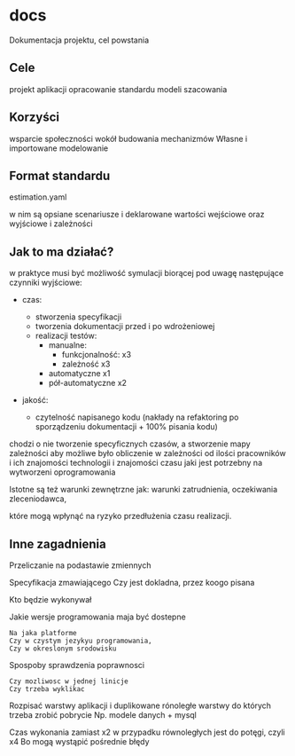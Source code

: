 # docs
Dokumentacja projektu, cel powstania

## Cele
projekt aplikacji
opracowanie standardu modeli szacowania


## Korzyści
wsparcie społeczności wokół budowania mechanizmów 
Własne i importowane modelowanie


## Format standardu
estimation.yaml

w nim są opsiane scenariusze i deklarowane wartości wejściowe oraz wyjściowe i zależności

## Jak to ma działać?

w praktyce musi być możliwość symulacji biorącej pod uwagę następujące czynniki wyjściowe:
+ czas:
  + stworzenia specyfikacji
  + tworzenia dokumentacji przed i po wdrożeniowej
  + realizacji testów:
    + manualne: 
      + funkcjonalność: x3
      + zależność x3
    + automatyczne x1
    + pół-automatyczne x2
      
+ jakość:
  + czytelność napisanego kodu (nakłady na refaktoring po sporządzeniu dokumentacji + 100% pisania kodu)



chodzi o nie tworzenie specyficznych czasów, a stworzenie mapy zależności
aby możliwe było obliczenie w zależności od ilości pracowników i ich znajomości technologii i znajomości 
czasu jaki jest potrzebny na wytworzeni oprogramowania



Istotne są też warunki zewnętrzne jak:
warunki zatrudnienia, oczekiwania zleceniodawca,

które mogą wpłynąć na ryzyko przedłużenia czasu realizacji.

## Inne zagadnienia

Przeliczanie na podastawie zmiennych


Specyfikacja zmawiającego
	Czy jest dokladna, przez koogo pisana
	
	
Kto będzie wykonywał


Jakie wersje programowania maja być dostepne

	Na jaka platforme
	Czy w czystym jezykyu programowania,
	Czy w okreslonym srodowisku
	
	
Spospoby sprawdzenia poprawnosci

	Czy mozliwosc w jednej linicje
	Czy trzeba wyklikac


Rozpisać warstwy aplikacji i duplikowane rónoległe warstwy do których trzeba zrobić pobrycie
Np.
modele danych + mysql

Czas wykonania zamiast x2 w przypadku równoległych jest do potęgi, czyli x4
Bo mogą wystąpić pośrednie błędy
